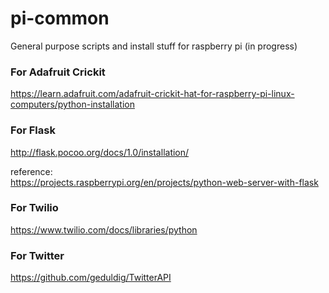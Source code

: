 # pi-common
General purpose scripts and install stuff for raspberry pi (in progress)


### For Adafruit Crickit
https://learn.adafruit.com/adafruit-crickit-hat-for-raspberry-pi-linux-computers/python-installation

### For Flask
http://flask.pocoo.org/docs/1.0/installation/

reference:  
https://projects.raspberrypi.org/en/projects/python-web-server-with-flask

### For Twilio
https://www.twilio.com/docs/libraries/python


### For Twitter
https://github.com/geduldig/TwitterAPI
